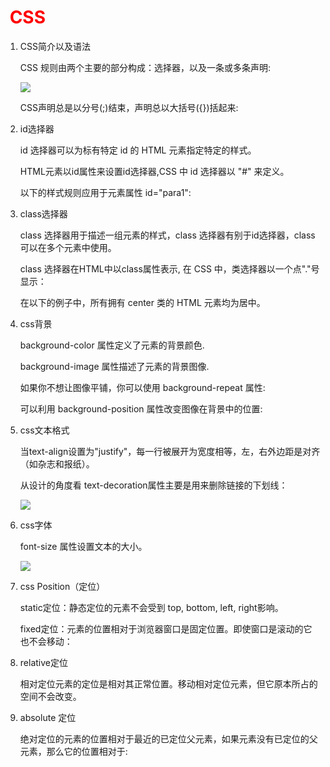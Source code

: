 # 						                                                                                                                                 <span style='color:red;'> CSS </span>

1. CSS简介以及语法

   CSS 规则由两个主要的部分构成：选择器，以及一条或多条声明:

   ![](/home/wangcy/notes/wcy/picture/CSS1.jpg)

   CSS声明总是以分号(;)结束，声明总以大括号({})括起来:

2. id选择器

   id 选择器可以为标有特定 id 的 HTML 元素指定特定的样式。

   HTML元素以id属性来设置id选择器,CSS 中 id 选择器以 "#" 来定义。

   以下的样式规则应用于元素属性 id="para1":

3. class选择器

   class 选择器用于描述一组元素的样式，class 选择器有别于id选择器，class可以在多个元素中使用。

   class 选择器在HTML中以class属性表示, 在 CSS 中，类选择器以一个点"."号显示：

   在以下的例子中，所有拥有 center 类的 HTML 元素均为居中。

4. css背景

   background-color 属性定义了元素的背景颜色.

   background-image 属性描述了元素的背景图像.

   如果你不想让图像平铺，你可以使用 background-repeat 属性:

   可以利用 background-position 属性改变图像在背景中的位置:

5. css文本格式

   当text-align设置为"justify"，每一行被展开为宽度相等，左，右外边距是对齐（如杂志和报纸）。

   从设计的角度看 text-decoration属性主要是用来删除链接的下划线：

   ![](/home/wangcy/notes/wcy/picture/css3.jpg)

6. css字体

   font-size 属性设置文本的大小。

   ![](/home/wangcy/notes/wcy/picture/css4.jpg)

7. css Position（定位）

   static定位：静态定位的元素不会受到 top, bottom, left, right影响。

   fixed定位：元素的位置相对于浏览器窗口是固定位置。即使窗口是滚动的它也不会移动：

8. relative定位

   相对定位元素的定位是相对其正常位置。移动相对定位元素，但它原本所占的空间不会改变。

9. absolute 定位

   绝对定位的元素的位置相对于最近的已定位父元素，如果元素没有已定位的父元素，那么它的位置相对于<html>:

   

   

   





